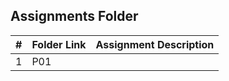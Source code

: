 ##  Assignments Folder

|   #   | Folder Link | Assignment Description |
| :---: | ----------- | ---------------------- |
|   1    |P01             |                        |
